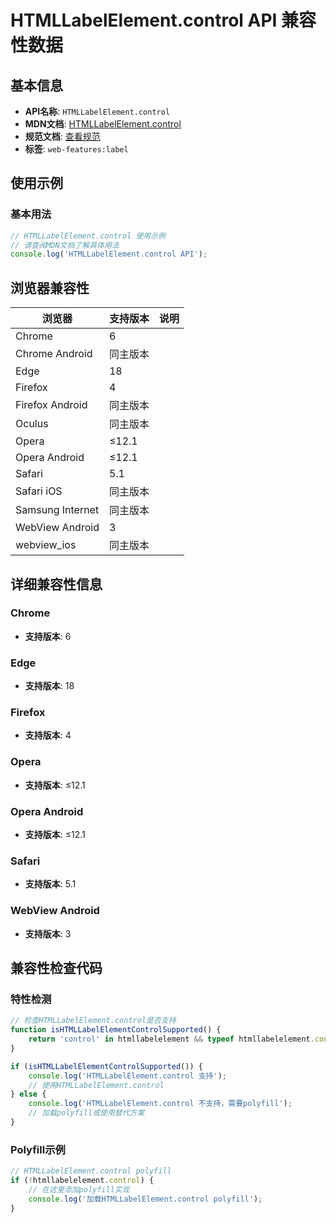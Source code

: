 # HTMLLabelElement.control API 兼容性数据

## 基本信息

- **API名称**: `HTMLLabelElement.control`
- **MDN文档**: [HTMLLabelElement.control](https://developer.mozilla.org/docs/Web/API/HTMLLabelElement/control)
- **规范文档**: [查看规范](https://html.spec.whatwg.org/multipage/forms.html#dom-label-control-dev)
- **标签**: `web-features:label`

## 使用示例

### 基本用法

```javascript
// HTMLLabelElement.control 使用示例
// 请查阅MDN文档了解具体用法
console.log('HTMLLabelElement.control API');
```

## 浏览器兼容性

| 浏览器 | 支持版本 | 说明 |
|--------|----------|------|
| Chrome | 6 |  |
| Chrome Android | 同主版本 |  |
| Edge | 18 |  |
| Firefox | 4 |  |
| Firefox Android | 同主版本 |  |
| Oculus | 同主版本 |  |
| Opera | ≤12.1 |  |
| Opera Android | ≤12.1 |  |
| Safari | 5.1 |  |
| Safari iOS | 同主版本 |  |
| Samsung Internet | 同主版本 |  |
| WebView Android | 3 |  |
| webview_ios | 同主版本 |  |

## 详细兼容性信息

### Chrome

- **支持版本**: 6

### Edge

- **支持版本**: 18

### Firefox

- **支持版本**: 4

### Opera

- **支持版本**: ≤12.1

### Opera Android

- **支持版本**: ≤12.1

### Safari

- **支持版本**: 5.1

### WebView Android

- **支持版本**: 3

## 兼容性检查代码

### 特性检测

```javascript
// 检查HTMLLabelElement.control是否支持
function isHTMLLabelElementControlSupported() {
    return 'control' in htmllabelelement && typeof htmllabelelement.control === 'function';
}

if (isHTMLLabelElementControlSupported()) {
    console.log('HTMLLabelElement.control 支持');
    // 使用HTMLLabelElement.control
} else {
    console.log('HTMLLabelElement.control 不支持，需要polyfill');
    // 加载polyfill或使用替代方案
}
```

### Polyfill示例

```javascript
// HTMLLabelElement.control polyfill
if (!htmllabelelement.control) {
    // 在这里添加polyfill实现
    console.log('加载HTMLLabelElement.control polyfill');
}
```

